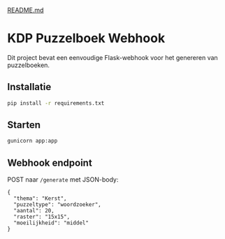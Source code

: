 [README.md](https://github.com/user-attachments/files/23020375/README.md)

# KDP Puzzelboek Webhook

Dit project bevat een eenvoudige Flask-webhook voor het genereren van puzzelboeken.

## Installatie

```bash
pip install -r requirements.txt
```

## Starten

```bash
gunicorn app:app
```

## Webhook endpoint

POST naar `/generate` met JSON-body:
```
{
  "thema": "Kerst",
  "puzzeltype": "woordzoeker",
  "aantal": 20,
  "raster": "15x15",
  "moeilijkheid": "middel"
}
```
